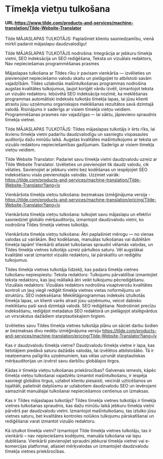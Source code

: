 # Tīmekļa vietņu tulkošana

#### URL:https://www.tilde.com/products-and-services/machine-translation/Tilde-Website-Translator

Tilde MĀJASLAPAS TULKOTĀJS: Paplašiniet klientu sasniedzamību, vienā mirklī padarot mājaslapu daudzvalodīgu!  

Tilde MĀJASLAPAS TULKOTĀJS nodrošina: Integrācija ar jebkuru tīmekļa vietni, SEO indeksācija un SEO rediģēšana, Teksta un vizuālais redaktors, Nav nepieciešamas programmēšanas prasmes

Mājaslapas tulkošana ar Tildes rīku ir pavisam vienkārša — izvēlieties un pievienojiet nepieciešamo valodu skaitu un pielāgojiet to atbilstoši savām vajadzībām. Tildes uzlabotās mašīntulkošanas programmas nodrošina augstas kvalitātes tulkojumus, ļaujot koriģēt vārdu izvēli, izmantojot teksta un vizuālo redaktoru. Iebūvētā SEO indeksācija nozīmē, ka meklēšanas programmas automātiski indeksēs tulkotās tīmekļa lapas, lai jūsu klienti atrastu jūsu uzņēmumu organiskajos meklēšanas rezultātos savā dzimtajā valodā. Risinājums ir saderīgs ar visiem tīmekļa vietņu veidiem. Programmēšanas prasmes nav vajadzīgas — lai sāktu, jāpievieno spraudnis tīmekļa vietnei.   


Tilde MĀJASLAPAS TULKOTĀJS: Tildes mājaslapas tulkotājs ir ērts rīks, lai ikvienu tīmekļa vietni padarītu daudzvalodīgu un sasniegtu vispasaules auditoriju dažu minūšu laikā. Augstas kvalitātes mašīntulkojums ar teksta un vizuālo redaktoru nepieciešamības gadījumam. Saderīgs ar visiem tīmekļa vietņu veidiem. 

Tilde Website Translator: Padariet savu tīmekļa vietni daudzvalodu uzreiz ar Tilde Website Translator.
Izvēlieties un pievienojiet tik daudz valodu, cik vēlaties. Savienojiet ar jebkuru vietni bez kodēšanas un iespējojiet SEO indeksēšanu visās pievienotajās valodās. Uzziniet vairāk: https://tilde.com/products-and-services/machine-translation/Tilde-Website-Translator?lang=lv

Vienkāršota tīmekļa vietņu tulkošana: bezmaksas izmēģinājuma versija - https://tilde.com/products-and-services/machine-translation/pricing/Tilde-Website-Translator?lang=lv

Vienkāršota tīmekļa vietņu tulkošana: tulkojiet savu mājaslapu un efektīvi sasniedziet globālo mērķauditoriju, izmantojot daudzvalodu vietni, ko nodrošina Tildes tīmekļa vietnes tulkotājs.

Vienkāršota tīmekļa vietņu tulkošana: Ātri paplašiniet mērogu — no vienas valodas uz vairākām. Bez kodēšanas, manuālas tulkošanas vai dublētām tīmekļa lapām! Vienkārši atlasiet tulkošanas spraudnī vēlamās valodas, un Tildes tīmekļa vietnes tulkotājs uzreiz pārtulkos saturu. Vēl augstākai kvalitātei varat izmantot vizuālo redaktoru, lai pārskatītu un rediģētu tulkojumus.

Tildes tīmekļa vietnes tulkotāja līdzekļi, kas padara tīmekļa vietnes tulkošanu nepiespiestu: Teksta redaktors: Tulkojumu pārvaldībai izmantojiet teksta redaktoru, kas ļauj reāllaikā ātri veikt tulkojumu pēcrediģēšanu. Vizuālais redaktors: Vizuālais redaktors nodrošina visaptverošu kvalitātes kontroli un ļauj viegli rediģēt tīmekļa vietnes vietas noformējumu un struktūru. SEO indeksēšana: Meklētājprogrammas indeksēs iztulkotās tīmekļa lapas, un klienti varēs atrast jūsu uzņēmumu, veicot dabisko meklēšanu paši savā dzimtajā valodā. SEO rediģēšana: Nodrošiniet precīzu indeksēšanu, rediģējot metadatus SEO redaktorā un pielāgojot atslēgvārdus un virsrakstus dažādiem starptautiskajiem tirgiem.


Izvēlieties savu Tildes tīmekļa vietnes tulkotāja plānu un sāciet darbu šodien ar bezmaksas divu nedēļu izmēģinājuma versiju https://tilde.com/products-and-services/machine-translation/pricing/Tilde-Website-Translator?lang=lv

Kas ir daudzvalodu tīmekļa vietne? Daudzvalodu tīmekļa vietne ir lapa, kas lietotājiem piedāvā saturu dažādās valodās, lai izvēlētos atbilstošāko. Tā ir neatņemams palīgrīks uzņēmumiem, kas vēlas uzrunāt starptautiskas mērķauditorijas un izvērst savu darbību globālajos tirgos.

Kādas ir tīmekļa vietņu tulkošanas priekšrocības? Galvenais iemesls, kāpēc tīmekļa vietņu tulkošanai vajadzētu izmantot mašīntulkošanu, ir iespēja sasniegt globālos tirgus, uzlabot klientu piesaisti, veicināt uzticēšanos un lojalitāti, palielināt datplūsmu ar uzlabotiem daudzvalodu SEO un ievērojami samazināt manuālajai tulkošanai nepieciešamos centienus un izmaksas.

Kas ir Tildes mājaslapas tulkotājs? Tildes tīmekļa vietnes tulkotājs ir tīmekļa vietnes tulkošanas spraudnis, kas dažu minūšu laikā jebkuru tīmekļa vietni pārvērš par daudzvalodu vietni. Izmantojot mašīntulkošanu, tas iztulko jūsu vietnes saturu, bet kvalitātes kontroles nolūkos tulkojumu pārskatīšanai un rediģēšanai varat izmantot vizuālo redaktoru.

Kā iztulkot tīmekļa vietni? Izmantojot Tilde tīmekļa vietnes tulkotāju, tas ir vienkārši – nav nepieciešams kodējums, manuāla tulkošana vai lapu dublēšana. Vienkārši pievienojiet spraudni jebkurai tīmekļa vietnei vai e-komercijas platformai, atlasiet mērķvalodas un izmantojiet daudzvalodu tīmekļa vietnes priekšrocības.


